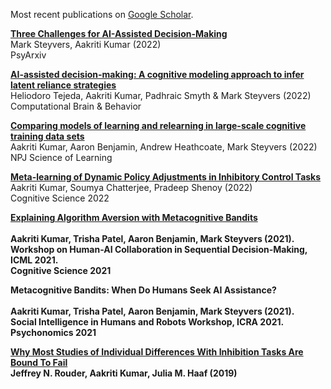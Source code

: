 Most recent publications on [Google Scholar](https://scholar.google.com/citations?user=XFM1ItgAAAAJ&hl=en).
<br>

[**Three Challenges for AI-Assisted Decision-Making**](https://scholar.google.com/citations?view_op=view_citation&hl=en&user=XFM1ItgAAAAJ&citation_for_view=XFM1ItgAAAAJ:3fE2CSJIrl8C)<br>
Mark Steyvers, Aakriti Kumar (2022)<br>
PsyArxiv<br>

[**AI-assisted decision-making: A cognitive modeling approach to infer latent reliance strategies**](https://link.springer.com/article/10.1007/s42113-022-00157-y)<br>
Heliodoro Tejeda, Aakriti Kumar, Padhraic Smyth & Mark Steyvers (2022)<br>
Computational Brain & Behavior<br>

[**Comparing models of learning and relearning in large-scale cognitive training data sets**](https://www.nature.com/articles/s41539-022-00142-x)<br>
Aakriti Kumar, Aaron Benjamin, Andrew Heathcoate, Mark Steyvers (2022)<br>
NPJ Science of Learning

[**Meta-learning of Dynamic Policy Adjustments in Inhibitory Control Tasks**](https://escholarship.org/content/qt0h68d9qx/qt0h68d9qx.pdf)<br> 
Aakriti Kumar, Soumya Chatterjee, Pradeep Shenoy (2022)<br>
Cognitive Science 2022<b>

[**Explaining Algorithm Aversion with Metacognitive Bandits**](https://escholarship.org/content/qt7xc470dt/qt7xc470dt.pdf)<br>  
Aakriti Kumar, Trisha Patel, Aaron Benjamin, Mark Steyvers (2021).    
Workshop on Human-AI Collaboration in Sequential Decision-Making, ICML 2021.   
Cognitive Science 2021<br>

**Metacognitive Bandits: When Do Humans Seek AI Assistance?**<br>        
Aakriti Kumar, Trisha Patel, Aaron Benjamin, Mark Steyvers (2021).  
Social Intelligence in Humans and Robots Workshop, ICRA 2021.  
Psychonomics 2021<br>

[**Why Most Studies of Individual Differences With Inhibition Tasks Are Bound To Fail**](https://psyarxiv.com/3cjr5/download?format=pdf)<br>
Jeffrey N. Rouder, Aakriti Kumar, Julia M. Haaf (2019)<br>

